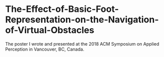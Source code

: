 # The-Effect-of-Basic-Foot-Representation-on-the-Navigation-of-Virtual-Obstacles
The poster I wrote and presented at the 2018 ACM Symposium on Applied Perception in Vancouver, BC, Canada.
